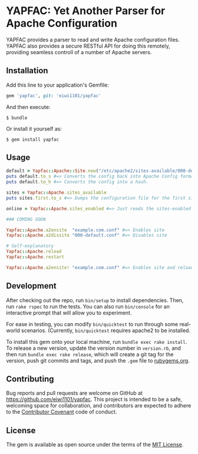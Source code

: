 # YAPFAC: Yet Another Parser for Apache Configuration

YAPFAC provides a parser to read and write Apache configuration files. YAPFAC also provides a secure RESTful API for doing this remotely, providing seamless controll of a number of Apache servers.

## Installation

Add this line to your application's Gemfile:

```ruby
gem 'yapfac', git: 'eiwi1101/yapfac'
```

And then execute:

    $ bundle

Or install it yourself as:

    $ gem install yapfac

## Usage

```ruby
default = Yapfac::Apache::Site.new("/etc/apache2/sites-available/000-default.conf")
puts default.to_s #=> Converts the config back into Apache Config format.
puts default.to_h #=> Converts the config into a hash.

sites = Yapfac::Apache.sites_available
puts sites.first.to_s #=> Dumps the configuration file for the first site in sites-available

online = Yapfac::Apache.sites_enabled #=> Just reads the sites-enabled dir.

### COMING SOON

Yapfac::Apache.a2ensite  "example.com.conf" #=> Enables site
Yapfac::Apache.a2dissite "000-default.conf" #=> Disables site

# Self-explanatory
Yapfac::Apache.reload
Yapfac::Apache.restart

Yapfac::Apache.a2ensite! "example.com.conf" #=> Enables site and reloads Apache. Same for ::a2dissite.
```

## Development

After checking out the repo, run `bin/setup` to install dependencies. Then, run `rake rspec` to run the tests. You can also run `bin/console` for an interactive prompt that will allow you to experiment.

For ease in testing, you can modify `bin/quicktest` to run through some real-world scenarios. (Currently, `bin/quicktest` requires apache2 to be installed.

To install this gem onto your local machine, run `bundle exec rake install`. To release a new version, update the version number in `version.rb`, and then run `bundle exec rake release`, which will create a git tag for the version, push git commits and tags, and push the `.gem` file to [rubygems.org](https://rubygems.org).

## Contributing

Bug reports and pull requests are welcome on GitHub at https://github.com/eiwi1101/yapfac. This project is intended to be a safe, welcoming space for collaboration, and contributors are expected to adhere to the [Contributor Covenant](contributor-covenant.org) code of conduct.


## License

The gem is available as open source under the terms of the [MIT License](http://opensource.org/licenses/MIT).

